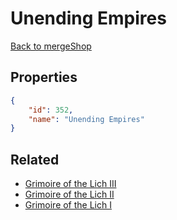 # Unending Empires

<no description available>

[Back to mergeShop](../merge-shops.md)

## Properties

```json
{
    "id": 352,
    "name": "Unending Empires"
}
```

## Related

- [Grimoire of the Lich III](../items/20401-grimoire-of-the-lich-iii.md)
- [Grimoire of the Lich II](../items/20400-grimoire-of-the-lich-ii.md)
- [Grimoire of the Lich I](../items/20399-grimoire-of-the-lich-i.md)

